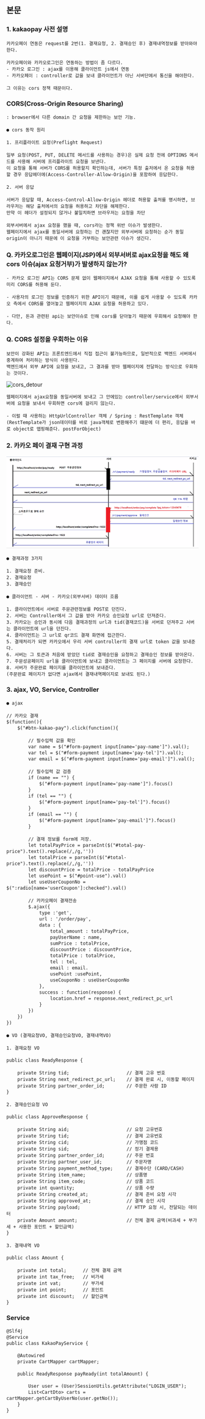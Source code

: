 ## 본문

### 1. kakaopay 사전 설명

    카카오페이 연동은 request를 2번(1. 결재요청, 2. 결재승인 후) 결재내역정보를 받아와야 한다.

    카카오페이와 카카오로그인은 연동하는 방법이 좀 다르다.
    - 카카오 로그인 : ajax를 이용해 클라이언트 js에서 연동
    - 카카오페이 : controller로 값을 보내 클라이언트가 아닌 서버단에서 통신을 해야한다.

    그 이유는 cors 정책 때문이다.

### CORS(Cross-Origin Resource Sharing)

    : browser에서 다른 domain 간 요청을 제한하는 보안 기능.

    ● cors 동작 원리

    1. 프리플라이트 요청(Preflight Request) 

    일부 요청(POST, PUT, DELETE 메서드를 사용하는 경우)은 실제 요청 전에 OPTIONS 메서드를 사용해 서버에 프리플라이트 요청을 보낸다.
    이 요청을 통해 서버가 CORS를 허용할지 확인하는데, 서버가 특정 출저에서 온 요청을 허용할 경우 응답헤더에(Access-Controller-Allow-Origin)을 포함하여 응답한다.

    2. 서버 응답

    서버가 응답할 때, Access-Control-Allow-Origin 헤더로 허용할 출처를 명시하면, 브라우저는 해당 출처에서의 요청을 허용하고 차단을 해제한다.
    만약 이 헤더가 설정되지 않거나 불일치하면 브라우저는 요청을 차단

    외부서버에서 ajax 요청을 했을 때, cors라는 정책 위반 이슈가 발생한다.
    웹페이지에서 ajax를 동일서버에 요청하는 건 괜찮지만 외부서버에 요청하는 순가 동일 origin이 아니기 때문에 이 요청을 거부하는 보안관련 이슈가 생긴다.

### Q. 카카오로그인은 웹페이지(JSP)에서 외부서버로 ajax요청을 해도 왜 cors 이슈(ajax 요청거부)가 발생하지 않는가?

    - 카카오 로그인 API는 CORS 문제 없이 웹페이지에서 AJAX 요청을 통해 사용할 수 있도록 미리 CORS를 허용해 둔다.

    - 사용자의 로그인 정보를 인증하기 위한 API이기 때문에, 이를 쉽게 사용할 수 있도록 카카오 측에서 CORS를 열어놓고 웹페이지의 AJAX 요청을 허용하고 있다.

    - 다만, 돈과 관련된 api는 보안이슈로 인해 cors를 닫아놓기 때문에 우회해서 요청해야 한다.

### Q. CORS 설정을 우회하는 이유

    보안이 강화된 API는 프론트엔드에서 직접 접근이 불가능하므로, 일반적으로 백엔드 서버에서 중계하여 처리하는 방식이 사용된다.
    백엔드에서 외부 API에 요청을 보내고, 그 결과를 받아 웹페이지에 전달하는 방식으로 우회하는 것이다.

![cors_detour](../img/cors_detour.png)

    웹페이지에서 ajax요청을 동일서버에 보내고 그 안에있는 controller/service에서 외부서버에 요청을 보내서 우회하면 cors에 걸리지 않는다.

    - 이럴 때 사용하는 HttpUrlController 객체 / Spring : RestTemplate 객체
    (RestTemplate가 json데이터를 바로 java객체로 변환해주기 떄문에 더 편리, 응답을 바로 object로 맵핑해준다. postForObject)
    
### 2. 카카오 페이 결재 구현 과정

![kakaopay_implements](../img/kakaopay_implements.png)

    ● 결재과정 3가지

    1. 결재요청 준비.
    2. 결재요청
    3. 결재승인

    ● 클라이언트 - 서버 - 카카오(외부서버) 데이터 흐름

    1. 클라이언트에서 서버로 주문관련정보를 POST로 던진다.
    2. 서버는 Controller에서 그 값을 받아 카카오 승인요청 url로 던져준다.
    3. 카카오는 승인과 동시에 다음 결재과정의 url과 tid(결재코드)을 서버로 던져주고 서버는 클라이언트에 url을 던진다.
    4. 클라이언트는 그 url로 qr코드 결재 화면에 접근한다.
    5. 결재처리가 되면 카카오에서 우리 서버 controller의 결재 url로 token 값을 보내준다.
    6. 서버는 그 토큰과 처음에 받았던 tid로 결재승인을 요청하고 결재승인 정보를 받아온다.
    7. 주문성공페이지 url을 클라이언트에 보내고 클라이언트는 그 페이지를 서버에 요청한다.
    8. 서버가 주문완료 페이지를 클라이언트에 보내준다.
    (주문완료 페이지가 없다면 ajax에서 결재내역페이지로 보내도 된다.)

### 3. ajax, VO, Service, Controller

    ● ajax

    // 카카오 결재
    $(function(){
        $("#btn-kakao-pay").click(function(){

            // 필수입력 값을 확인
            var name = $("#form-payment input[name='pay-name']").val();
            var tel = $("#form-payment input[name='pay-tel']").val();
			var email = $("#form-payment input[name='pay-email']").val();

            // 필수입력 값 검증
            if (name == "") {
                $("#form-payment input[name='pay-name']").focus()
            }
            if (tel == "") {
				$("#form-payment input[name='pay-tel']").focus()
			}
			if (email == "") {
				$("#form-payment input[name='pay-email']").focus()
			}

            // 결재 정보를 form에 저장.
            let totalPayPrice = parseInt($("#total-pay-price").text().replace(/,/g,''))
            let totalPrice = parseInt($("#total-price").text().replace(/,/g,''))
            let discountPrice = totalPrice - totalPayPrice
            let usePoint = $("#point-use").val()
            let useUserCouponNo = $(":radio[name='userCoupon']:checked").val()

            // 카카오페이 결재전송
            $.ajax({
                type :'get',
                url : '/order/pay',
                data : {
                    total_amount : totalPayPrice,
                    payUserName : name,
                    sumPrice : totalPrice,
                    discountPrice : discountPrice,
                    totalPrice : totalPrice,
                    tel : tel,
                    email : email.
                    usePoint :usePoint,
                    useCouponNo : useUserCouponNo
                },
                success : function(response) {
                    location.href = response.next_redirect_pc_url
                }
            })
        })
    })

    ● VO (결재요청VO, 결재승인요청VO, 결재내역VO)

    1. 결재요청 VO

    public class ReadyResponse {

        private String tid;                     // 결제 고유 번호
        private String next_redirect_pc_url;    // 결제 완료 시, 이동할 페이지
        private String partner_order_id;        // 주문한 사람 ID
    }

    2. 결재승인요청 VO

    public class ApproveResponse {

        private String aid;                     // 요청 고유번호
        private String tid;                     // 결제 고유번호
        private String cid;                     // 가맹점 코드
        private String sid;                     // 정기 결제용 
        private String partner_order_id;        // 주문 번호 
        private String partner_user_id;         // 주문자명 
        private String payment_method_type;     // 결제수단 (CARD/CASH)
        private String item_name;               // 상품명
        private String item_code;               // 상품 코드
        private int quantity;                   // 상품 수량
        private String created_at;              // 결제 준비 요청 시각
        private String approved_at;             // 결제 승인 시각
        private String payload;                 // HTTP 요청 시, 전달되는 데이터
        private Amount amount;                  // 전체 결제 금액(비과세 + 부가세 + 사용한 포인트 + 할인금액)    
    }

    3. 결재내역 VO

    public class Amount {

        private int total;      // 전체 결제 금액
        private int tax_free;   // 비가세
        private int vat;        // 부가세
        private int point;      // 포인트
        private int discount;   // 할인금액
    }

### Service

    @Slf4j
    @Service
    public class KakaoPayService {

        @Autowired
        private CartMapper cartMapper;

        public ReadyResponse payReady(int totalAmount) {

            User user = (User)SessionUtils.getAttribute("LOGIN_USER");
            List<CartDto> carts = cartMapper.getCartByUserNo(user.getNo());
        }
    }

